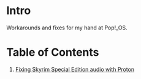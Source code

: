 # Intro

Workarounds and fixes for my hand at Pop!_OS.

# Table of Contents

1. [Fixing Skyrim Special Edition audio with Proton](blob/master/fixing_skyrim_proton_audio.txt)
